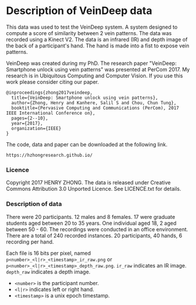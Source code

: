 # Description of VeinDeep data

This data was used to test the VeinDeep system. A system designed to compute a score of similarity between 2 vein patterns. The data was recorded using a Kinect V2. The data is an infrared (IR) and depth image of the back of a participant's hand. The hand is made into a fist to expose vein patterns.

VeinDeep was created during my PhD. The research paper "VeinDeep: Smartphone unlock using vein patterns" was presented at PerCom 2017. My research is in Ubiquitous Computing and Computer Vision. If you use this work please consider citing our paper.

```
@inproceedings{zhong2017veindeep,
  title={VeinDeep: Smartphone unlock using vein patterns},
  author={Zhong, Henry and Kanhere, Salil S and Chou, Chun Tung},
  booktitle={Pervasive Computing and Communications (PerCom), 2017 IEEE International Conference on},
  pages={2--10},
  year={2017},
  organization={IEEE}
}
```

The code, data and paper can be downloaded at the following link.

```
https://hzhongresearch.github.io/
```

### Licence
Copyright 2017 HENRY ZHONG. The data is released under Creative Commons Attribution 3.0 Unported Licence. See LICENCE.txt for details.

### Description of data
There were 20 participants. 12 males and 8 females. 17 were graduate students aged between 20 to 35 years. One individual aged 18, 2 aged between 50 - 60. The recordings were conducted in an office environment. There are a total of 240 recorded instances. 20 participants, 40 hands, 6 recording per hand.

Each file is 16 bits per pixel, named ```p<number>_<l|r>_<timestamp>_ir_raw.png``` or ```p<number>_<l|r>_<timestamp>_depth_raw.png```. ```ir_raw``` indicates an IR image. ```depth_raw``` indicates a depth image.

* ```<number>``` is the participant number.
* ```<l|r>``` indicates left or right hand.
* ```<timestamp>``` is a unix epoch timestamp.
